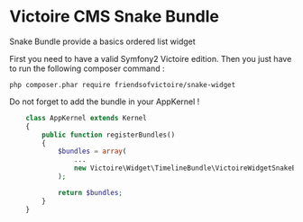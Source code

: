 Victoire CMS Snake Bundle
============

Snake Bundle provide a basics ordered list widget

First you need to have a valid Symfony2 Victoire edition.
Then you just have to run the following composer command :

    php composer.phar require friendsofvictoire/snake-widget

Do not forget to add the bundle in your AppKernel !

```php
    class AppKernel extends Kernel
    {
        public function registerBundles()
        {
            $bundles = array(
                ...
                new Victoire\Widget\TimelineBundle\VictoireWidgetSnakeBundle(),
            );

            return $bundles;
        }
    }
```
